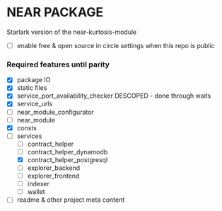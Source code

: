 NEAR PACKAGE
===========================
Starlark version of the near-kurtosis-module

- [ ] enable free & open source in circle settings when this repo is public


### Required features until parity

- [x] package IO
- [x] static files
- [x] service_port_availability_checker DESCOPED - done through waits
- [x] service_urls
- [ ] near_module_configurator
- [ ] near_module
- [x] consts
- [ ] services
	- [ ] contract_helper
	- [ ] contract_helper_dynamodb
	- [x] contract_helper_postgresql
	- [ ] explorer_backend
	- [ ] explorer_frontend
	- [ ] indexer
	- [ ] wallet
- [ ] readme & other project meta content